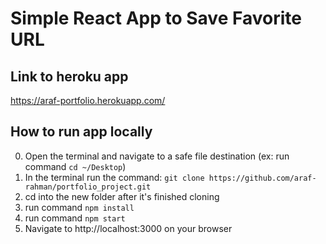 # Simple React App to Save Favorite URL

## Link to heroku app
https://araf-portfolio.herokuapp.com/

## How to run app locally
0) Open the terminal and navigate to a safe file destination (ex: run command `cd ~/Desktop`)
1) In the terminal run the command: `git clone https://github.com/araf-rahman/portfolio_project.git`
2) cd into the new folder after it's finished cloning
3) run command `npm install`
4) run command `npm start`
5) Navigate to http://localhost:3000 on your browser
